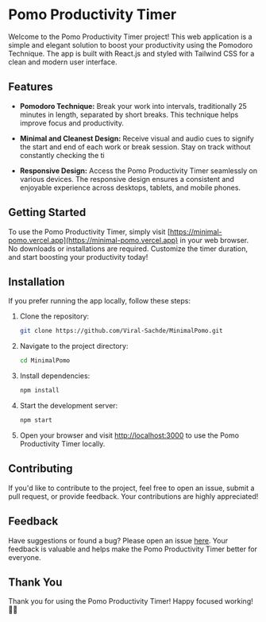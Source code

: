 # Pomo Productivity Timer

Welcome to the Pomo Productivity Timer project! This web application is a simple and elegant solution to boost your productivity using the Pomodoro Technique. The app is built with React.js and styled with Tailwind CSS for a clean and modern user interface.

## Features

- **Pomodoro Technique:** Break your work into intervals, traditionally 25 minutes in length, separated by short breaks. This technique helps improve focus and productivity.

- **Minimal and Cleanest Design:** Receive visual and audio cues to signify the start and end of each work or break session. Stay on track without constantly checking the ti
  
- **Responsive Design:** Access the Pomo Productivity Timer seamlessly on various devices. The responsive design ensures a consistent and enjoyable experience across desktops, tablets, and mobile phones.

## Getting Started

To use the Pomo Productivity Timer, simply visit [https://minimal-pomo.vercel.app](https://minimal-pomo.vercel.app) in your web browser. No downloads or installations are required. Customize the timer duration, and start boosting your productivity today!

## Installation

If you prefer running the app locally, follow these steps:

1. Clone the repository:

   ```bash
   git clone https://github.com/Viral-Sachde/MinimalPomo.git
   ```

2. Navigate to the project directory:

   ```bash
   cd MinimalPomo
   ```

3. Install dependencies:

   ```bash
   npm install
   ```

4. Start the development server:

   ```bash
   npm start
   ```

5. Open your browser and visit [http://localhost:3000](http://localhost:3000) to use the Pomo Productivity Timer locally.

## Contributing

If you'd like to contribute to the project, feel free to open an issue, submit a pull request, or provide feedback. Your contributions are highly appreciated!

## Feedback

Have suggestions or found a bug? Please open an issue [here](https://github.com/Viral-Sachde/MinimalPomo/issues). Your feedback is valuable and helps make the Pomo Productivity Timer better for everyone.

## Thank You

Thank you for using the Pomo Productivity Timer! Happy focused working! 🍅✨
